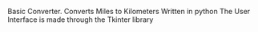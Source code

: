 Basic Converter.
Converts Miles to Kilometers
Written in python
The User Interface is made through the Tkinter library
